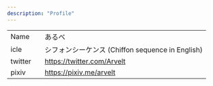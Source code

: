 ```yaml
---
description: "Profile"
---
```


| | |
| :--- | :--- |
| Name | あるべ |
| icle | シフォンシーケンス (Chiffon sequence in English) |
| twitter　 | https://twitter.com/Arvelt |
| pixiv | https://pixiv.me/arvelt |
